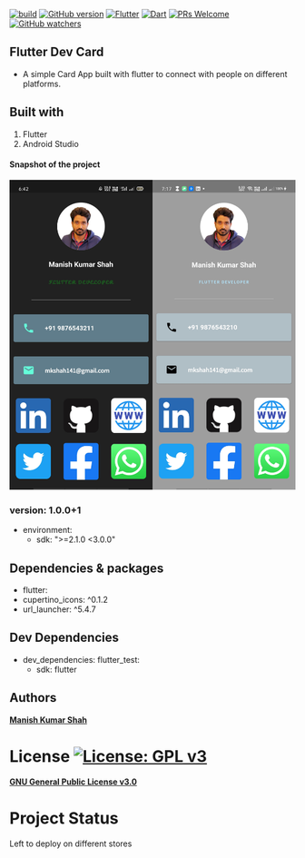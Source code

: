 [![build](https://travis-ci.org/ikatyang/emoji-cheat-sheet.svg?branch=master)](https://travis-ci.org/ikatyang/emoji-cheat-sheet)     [![GitHub version](https://badge.fury.io/gh/Naereen%2FStrapDown.js.svg)](https://github.com/Naereen/StrapDown.js) [![Flutter](https://img.shields.io/badge/Flutter-1f425f.svg)](https://flutter.dev/)  [![Dart](https://img.shields.io/badge/Dart-1f425f.svg)](https://flutter.dev/) [![PRs Welcome](https://img.shields.io/badge/PRs-welcome-brightgreen.svg?style=flat-square)](http://makeapullrequest.com)  [![GitHub watchers](https://img.shields.io/github/watchers/Naereen/StrapDown.js.svg?style=social&label=Watch&maxAge=2592000)](https://GitHub.com/Naereen/StrapDown.js/watchers/) 
## **Flutter Dev Card**
- A simple Card App built with flutter to connect with people on different platforms.

## Built with
1. Flutter
2. Android Studio
#### Snapshot of the project
![Snapshots](https://github.com/ManishShah120/Flutter_Dev-Card/blob/master/Snapshots.jpg)

### version: 1.0.0+1
- environment:
  - sdk: ">=2.1.0 <3.0.0"

## Dependencies & packages
- flutter:
- cupertino_icons: ^0.1.2
- url_launcher: ^5.4.7

## Dev Dependencies
- dev_dependencies:
  flutter_test:
    - sdk: flutter

## Authors
[**Manish Kumar Shah**](https://github.com/ManishShah120)

# License [![License: GPL v3](https://img.shields.io/badge/License-GPLv3-blue.svg)](https://www.gnu.org/licenses/gpl-3.0)
[**GNU General Public License v3.0**](https://github.com/ManishShah120/Flutter_Dev-Card/blob/master/LICENSE)

# Project Status
Left to deploy on different stores
